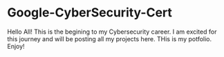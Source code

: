 # Google-CyberSecurity-Cert
Hello All!
This is the begining to my Cybersecurity career. I am excited for this journey and will be posting all my projects here. THis is my potfolio. Enjoy!
